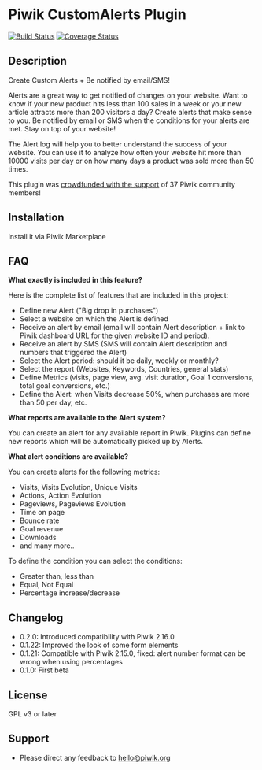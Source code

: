 # Piwik CustomAlerts Plugin 

[![Build Status](https://travis-ci.org/piwik/plugin-CustomAlerts.png?branch=master)](https://travis-ci.org/piwik/plugin-CustomAlerts) [![Coverage Status](https://coveralls.io/repos/piwik/plugin-CustomAlerts/badge.png?branch=coverage_test)](https://coveralls.io/r/piwik/plugin-CustomAlerts?branch=coverage_test) 

## Description

Create Custom Alerts + Be notified by email/SMS!

Alerts are a great way to get notified of changes on your website. Want to know if your new product hits less than 100 sales in a week or your new article attracts more than 200 visitors a day? Create alerts that make sense to you. Be notified by email or SMS when the conditions for your alerts are met. Stay on top of your website!

The Alert log will help you to better understand the success of your website. You can use it to analyze how often your website hit more than 10000 visits per day or on how many days a product was sold more than 50 times.

This plugin was [crowdfunded with the support](http://crowdfunding.piwik.org/custom-alerts-plugin/) of 37 Piwik community members!

## Installation

Install it via Piwik Marketplace

## FAQ

__What exactly is included in this feature?__

Here is the complete list of features that are included in this project:

* Define new Alert ("Big drop in purchases")
* Select a website on which the Alert is defined
* Receive an alert by email (email will contain Alert description + link to Piwik dashboard URL for the given website ID and period).
* Receive an alert by SMS (SMS will contain Alert description and numbers that triggered the Alert)
* Select the Alert period: should it be daily, weekly or monthly?
* Select the report (Websites, Keywords, Countries, general stats)
* Define Metrics (visits, page view, avg. visit duration, Goal 1 conversions, total goal conversions, etc.)
* Define the Alert: when Visits decrease 50%, when purchases are more than 50 per day, etc.

__What reports are available to the Alert system?__

You can create an alert for any available report in Piwik. Plugins can define new reports which will be automatically picked up by Alerts.

__What alert conditions are available?__

You can create alerts for the following metrics:

* Visits, Visits Evolution, Unique Visits
* Actions, Action Evolution
* Pageviews, Pageviews Evolution
* Time on page
* Bounce rate
* Goal revenue
* Downloads
* and many more..

To define the condition you can select the conditions:

* Greater than, less than
* Equal, Not Equal
* Percentage increase/decrease

## Changelog

* 0.2.0: Introduced compatibility with Piwik 2.16.0
* 0.1.22: Improved the look of some form elements
* 0.1.21: Compatible with Piwik 2.15.0, fixed: alert number format can be wrong when using percentages 
* 0.1.0: First beta

## License

GPL v3 or later

## Support

* Please direct any feedback to [hello@piwik.org](mailto:hello@piwik.org)

